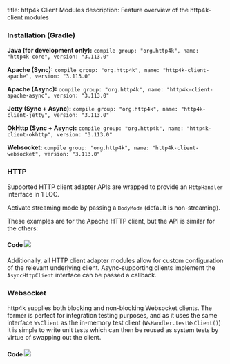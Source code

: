 title: http4k Client Modules
description: Feature overview of the http4k-client modules

### Installation (Gradle)
**Java (for development only):** ```compile group: "org.http4k", name: "http4k-core", version: "3.113.0"```

**Apache (Sync):** ```compile group: "org.http4k", name: "http4k-client-apache", version: "3.113.0"```

**Apache (Async):** ```compile group: "org.http4k", name: "http4k-client-apache-async", version: "3.113.0"```

**Jetty (Sync + Async):** ```compile group: "org.http4k", name: "http4k-client-jetty", version: "3.113.0"```

**OkHttp (Sync + Async):** ```compile group: "org.http4k", name: "http4k-client-okhttp", version: "3.113.0"```

**Websocket:** ```compile group: "org.http4k", name: "http4k-client-websocket", version: "3.113.0"```

### HTTP
Supported HTTP client adapter APIs are wrapped to provide an `HttpHandler` interface in 1 LOC.

Activate streaming mode by passing a `BodyMode` (default is non-streaming).

These examples are for the Apache HTTP client, but the API is similar for the others:

#### Code [<img class="octocat" src="/img/octocat-32.png"/>](https://github.com/http4k/http4k/blob/master/src/docs/guide/modules/clients/example_http.kt)
<script src="https://gist-it.appspot.com/https://github.com/http4k/http4k/blob/master/src/docs/guide/modules/clients/example_http.kt"></script>

Additionally, all HTTP client adapter modules allow for custom configuration of the relevant underlying client. Async-supporting clients implement the `AsyncHttpClient` interface can be passed a callback.

### Websocket
http4k supplies both blocking and non-blocking Websocket clients. The former is perfect for integration testing purposes, and as it uses the same interface `WsClient` as the in-memory test client (`WsHandler.testWsClient()`) it is simple to write unit tests which can then be reused as system tests by virtue of swapping out the client.

#### Code [<img class="octocat" src="/img/octocat-32.png"/>](https://github.com/http4k/http4k/blob/master/src/docs/guide/modules/clients/example_websocket.kt)
<script src="https://gist-it.appspot.com/https://github.com/http4k/http4k/blob/master/src/docs/guide/modules/clients/example_websocket.kt"></script>
